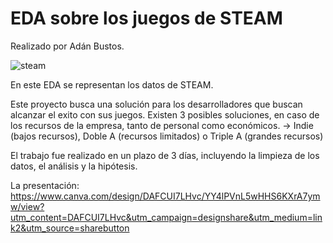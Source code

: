 # EDA sobre los juegos de STEAM
Realizado por Adán Bustos.

![steam](https://cloudfront-us-east-1.images.arcpublishing.com/infobae/MCH7YG2IPZGZRPSCGWYGG6KFZ4.jpg)


En este EDA se representan los datos de STEAM.

Este proyecto busca una solución para los desarrolladores que buscan alcanzar el exito con sus juegos. Existen 3 posibles soluciones, en caso de los recursos de la empresa, tanto de personal como económicos. -> Indie (bajos recursos), Doble A (recursos limitados) o Triple A (grandes recursos)

El trabajo fue realizado en un plazo de 3 días, incluyendo la limpieza de los datos, el análisis y la hipótesis.

La presentación:
https://www.canva.com/design/DAFCUI7LHvc/YY4lPVnL5wHHS6KXrA7ymw/view?utm_content=DAFCUI7LHvc&utm_campaign=designshare&utm_medium=link2&utm_source=sharebutton


